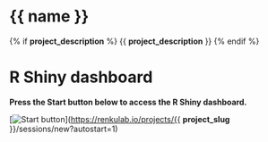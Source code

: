 # {{ name }}
{% if __project_description__ %}
{{ __project_description__ }}
{% endif %}

# R Shiny dashboard

**Press the Start button below to access the R Shiny dashboard.**

[![Start button]([start.png](https://zeroheight.com/7c23c970c/p/952a6a-buttons/b/010678/i/186072234) "Start button")](https://renkulab.io/projects/{{ __project_slug__ }}/sessions/new?autostart=1)
